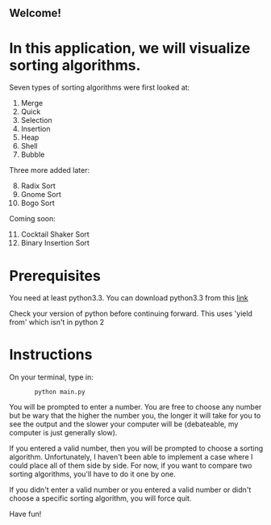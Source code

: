 ## Welcome! 

# In this application, we will visualize sorting algorithms. 

Seven types of sorting algorithms were first looked at: 
1. Merge 
2. Quick
3. Selection
4. Insertion
5. Heap
6. Shell
7. Bubble

Three more added later: 

8. Radix Sort 
9. Gnome Sort
10. Bogo Sort

Coming soon: 

11. Cocktail Shaker Sort 
12. Binary Insertion Sort 


# Prerequisites 

You need at least python3.3. You can download 
python3.3 from this [link](https://www.python.org/download/releases/3.3.0/)

Check your version of python before continuing forward. This uses 'yield from' which isn't in python 2

# Instructions 

On your terminal, type in:

`        python main.py           `

You will be prompted to enter a number. You are free to choose any number 
but be wary that the higher the number you, the longer it will take for you 
to see the output and the slower your computer will be (debateable, my computer 
is just generally slow).

If you entered a valid number, then you will be prompted to choose a sorting 
algorithm. Unfortunately, I haven't been able to implement a case where I could 
place all of them side by side. For now, if you want to compare two sorting 
algorithms, you'll have to do it one by one. 

If you didn't enter a valid number or you entered a valid number or didn't choose 
a specific sorting algorithm, you will force quit. 

Have fun!
